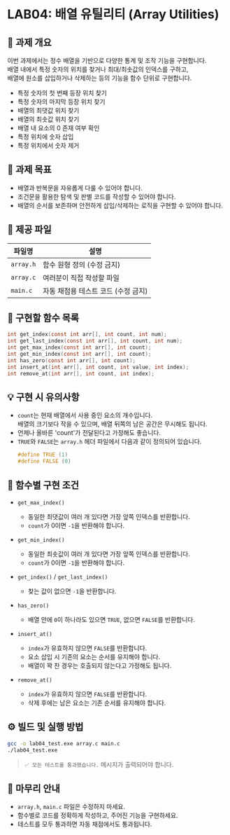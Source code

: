 # LAB04: 배열 유틸리티 (Array Utilities)

## 🧾 과제 개요

이번 과제에서는 정수 배열을 기반으로 다양한 통계 및 조작 기능을 구현합니다.  
배열 내에서 특정 숫자의 위치를 찾거나 최대/최솟값의 인덱스를 구하고,  
배열에 원소를 삽입하거나 삭제하는 등의 기능을 함수 단위로 구현합니다.

- 특정 숫자의 첫 번째 등장 위치 찾기
- 특정 숫자의 마지막 등장 위치 찾기
- 배열의 최댓값 위치 찾기
- 배열의 최솟값 위치 찾기
- 배열 내 요소의 0 존재 여부 확인
- 특정 위치에 숫자 삽입
- 특정 위치에서 숫자 제거

## 🎯 과제 목표

- 배열과 반복문을 자유롭게 다룰 수 있어야 합니다.
- 조건문을 활용한 탐색 및 판별 코드를 작성할 수 있어야 합니다.
- 배열의 순서를 보존하며 안전하게 삽입/삭제하는 로직을 구현할 수 있어야 합니다.

## 📁 제공 파일

| 파일명     | 설명                                         |
|------------|----------------------------------------------|
| `array.h`  | 함수 원형 정의 (수정 금지)                   |
| `array.c`  | 여러분이 직접 작성할 파일                    |
| `main.c`   | 자동 채점용 테스트 코드 (수정 금지)         |

## 🧩 구현할 함수 목록

```c
int get_index(const int arr[], int count, int num);
int get_last_index(const int arr[], int count, int num);
int get_max_index(const int arr[], int count);
int get_min_index(const int arr[], int count);
int has_zero(const int arr[], int count);
int insert_at(int arr[], int count, int value, int index);
int remove_at(int arr[], int count, int index);
```

## 💡 구현 시 유의사항

- `count`는 현재 배열에서 사용 중인 요소의 개수입니다.  
  배열의 크기보다 작을 수 있으며, 배열 뒤쪽의 남은 공간은 무시해도 됩니다.
- 언제나 올바른 'count'가 전달된다고 가정해도 좋습니다.
- `TRUE`와 `FALSE`는 `array.h` 헤더 파일에서 다음과 같이 정의되어 있습니다.
    ```c
    #define TRUE (1)
    #define FALSE (0)
    ```

## 📌 함수별 구현 조건

- `get_max_index()`  
  - 동일한 최댓값이 여러 개 있다면 가장 앞쪽 인덱스를 반환합니다.  
  - `count`가 0이면 `-1`을 반환해야 합니다.

- `get_min_index()`  
  - 동일한 최솟값이 여러 개 있다면 가장 앞쪽 인덱스를 반환합니다.  
  - `count`가 0이면 `-1`을 반환해야 합니다.

- `get_index()` / `get_last_index()`  
  - 찾는 값이 없으면 `-1`을 반환합니다.

- `has_zero()`  
  - 배열 안에 `0`이 하나라도 있으면 `TRUE`, 없으면 `FALSE`를 반환합니다.

- `insert_at()`  
  - `index`가 유효하지 않으면 `FALSE`를 반환합니다.  
  - 요소 삽입 시 기존의 요소는 순서를 유지해야 합니다.  
  - 배열이 꽉 찬 경우는 호출되지 않는다고 가정해도 됩니다.

- `remove_at()`  
  - `index`가 유효하지 않으면 `FALSE`를 반환합니다.  
  - 삭제 후에는 남은 요소는 기존 순서를 유지해야 합니다.


## ⚙️ 빌드 및 실행 방법

```bash
gcc -o lab04_test.exe array.c main.c
./lab04_test.exe
```

> `✅ 모든 테스트를 통과했습니다.` 메시지가 출력되어야 합니다.

## 🧭 마무리 안내

- `array.h`, `main.c` 파일은 수정하지 마세요.
- 함수별로 코드를 정확하게 작성하고, 주어진 기능을 구현하세요.
- 테스트를 모두 통과하면 자동 채점에서도 통과됩니다.
